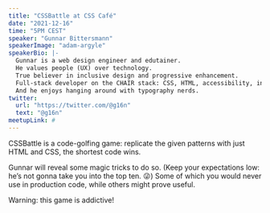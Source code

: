 ```yaml
---
title: "CSSBattle at CSS Café"
date: "2021-12-16"
time: "5PM CEST"
speaker: "Gunnar Bittersmann"
speakerImage: "adam-argyle"
speakerBio: |-
  Gunnar is a web design engineer and edutainer.
  He values people (UX) over technology.
  True believer in inclusive design and progressive enhancement.
  Full-stack developer on the CHAIR stack: CSS, HTML, accessibility, interaction design, performance.
  And he enjoys hanging around with typography nerds.
twitter:
  url: "https://twitter.com/@g16n"
  text: "@g16n"
meetupLink: #
---
```


CSSBattle is a code-golfing game: replicate the given patterns with just HTML and CSS, the shortest code wins.

Gunnar will reveal some magic tricks to do so. (Keep your expectations low: he’s not gonna take you into the top ten. 😜) Some of which you would never use in production code, while others might prove useful.

Warning: this game is addictive!
